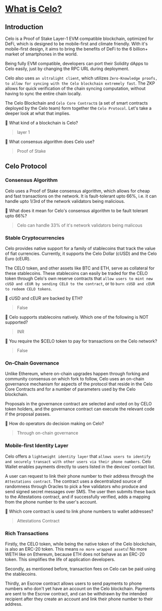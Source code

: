 # [What is Celo?](https://learnweb3.io/courses/2204ab10-6a7b-44ec-9705-1a6682a4725f/lessons/3ce68dbc-4f22-4fe6-bd1b-1061c5814a88)

## Introduction

Celo is a Proof of Stake Layer-1 EVM compatible blockchain, optimized for DeFi, which is designed to be mobile-first and climate friendly. With it's mobile-first design, it aims to bring the benefits of DeFi to the 6 billion+ market of smartphones in the world.

Being fully EVM compatible, developers can port their Solidity dApps to Celo easily, just by changing the RPC URL during deployment.

Celo also uses `an ultralight client`, which utilizes `Zero-Knowledge proofs, to allow for syncing with the Celo blockchain extremely fast`. The ZKP allows for quick verification of the chain syncing computation, without having to sync the entire chain locally.

The Celo Blockchain and `Celo Core Contract`s (a set of smart contracts deployed by the Celo team) form together the `Celo Protocol`. Let's take a deeper look at what that implies.

🤔 What kind of a blockchain is Celo?

> layer 1

🤔 What consensus algorithm does Celo use?

> Proof of Stake

## Celo Protocol

### Consensus Algorithm

Celo uses a Proof of Stake consensus algorithm, which allows for cheap and fast transactions on the network. It is fault-tolerant upto 66%, i.e. it can handle upto 1/3rd of the network validators being malicious.

🤔 What does it mean for Celo's consensus algorithm to be fault tolerant upto 66%?

> Celo can handle 33% of it's network validators being malicous

### Stable Cryptocurrencies

Celo provides native support for a family of stablecoins that track the value of fiat currencies. Currently, it supports the Celo Dollar (cUSD) and the Celo Euro (cEUR).

The CELO token, and other assets like BTC and ETH, serve as collateral for these stablecoins. These stablecoins can easily be traded for the CELO token through Celo's own reserve contracts that `allow users to mint new cUSD and cEUR by sending CELO to the contract`, or to `burn cUSD and cEUR to redeem CELO tokens`.

🤔 cUSD and cEUR are backed by ETH?

> False

🤔 Celo supports stablecoins natively. Which one of the following is NOT supported?

> INR

🤔 You require the $CELO token to pay for transactions on the Celo network?

> False

### On-Chain Governance

Unlike Ethereum, where on-chain upgrades happen through forking and community consensus on which fork to follow, Celo uses an on-chain governance mechanism for aspects of the protocol that reside in the Celo Core Contracts and for a number of parameters used by the Celo blockchain.

Proposals in the governance contract are selected and voted on by CELO token holders, and the governance contract can execute the relevant code if the proposal passes.

🤔 How do operators do decision making on Celo?

> Through on-chain governance

### Mobile-first Identity Layer

Celo offers a `lightweight identity layer` that `allows users to identify and securely transact with other users via their phone numbers`. Celo Wallet enables payments directly to users listed in the devices' contact list.

A user can request to link their phone number to their address through the `Attestations contract`. The contract uses a decentralized source of randomness through Oracles to pick a few validators who produce and send signed secret messages over SMS. The user then submits these back to the Attestations contract, and if successfully verified, adds a mapping from the phone number to the user's account.

🤔 Which core contract is used to link phone numbers to wallet addresses?

> Attestations Contract

### Rich Transactions

Firstly, the CELO token, while being the native token of the Celo blockchain, is also an ERC-20 token. This means `no more wrapped assets`! No more WETH like on Ethereum, because ETH does not behave as an ERC-20 token. This simplifies the life of application developers.

Secondly, as mentioned before, transaction fees on Celo can be paid using the stablecoins.

Thirdly, an Escrow contract allows users to send payments to phone numbers who don't yet have an account on the Celo blockchain. Payments are sent to the Escrow contract, and can be withdrawn by the intended recipient after they create an account and link their phone number to their address.



